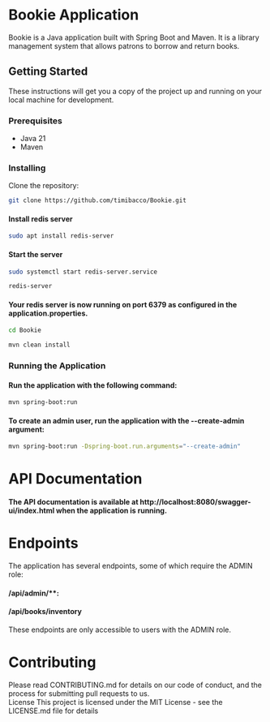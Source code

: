 # Bookie Application

Bookie is a Java application built with Spring Boot and Maven. It is a library management system that allows patrons to borrow and return books.

## Getting Started

These instructions will get you a copy of the project up and running on your local machine for development.

### Prerequisites

- Java 21
- Maven

### Installing

Clone the repository:

```bash
git clone https://github.com/timibacco/Bookie.git

```
#### Install redis server

```bash
sudo apt install redis-server
```
#### Start the server

```bash
sudo systemctl start redis-server.service
```

```bash
redis-server
```
#### Your redis server is now running on  port 6379 as configured in the application.properties.



```bash
cd Bookie
```

```bash
mvn clean install
```



### Running the Application


#### Run the application with the following command:


```bash
mvn spring-boot:run
```


#### To create an admin user, run the application with the --create-admin argument:


```bash
mvn spring-boot:run -Dspring-boot.run.arguments="--create-admin"
```


# API Documentation
#### The API documentation is available at http://localhost:8080/swagger-ui/index.html when the application is running.


# Endpoints

 The application has several endpoints, some of which require the ADMIN role:  

#### /api/admin/**: 

#### /api/books/inventory


These endpoints are only accessible to users with the ADMIN role.


# Contributing

Please read CONTRIBUTING.md for details on our code of conduct, and the process for submitting pull requests to us.  
License
This project is licensed under the MIT License - see the LICENSE.md file for details


